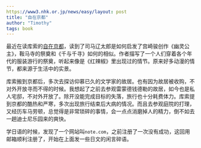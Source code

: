 ```yaml
---
https://www3.nhk.or.jp/news/easy/layout: post
title: "自在京都"
author: "Timothy"
tags: book 
---
```


最近在读库索的[自在京都](https://book.douban.com/subject/33429537/)，读到了司马辽太郎是如何启发了宫崎骏创作《幽灵公主》，鞍马寺的祭奠和《千与千寻》如何的相似。作者描写了一个人们穿着各个年代的服装游行的祭奠，听起来像是《红辣椒》里出现过的情节。原来好多动漫的情节，都来源于生活中的实景。

库索搬到京都后，多次去探访仰慕已久的文学家的故居。也有因为故居被收购，不对外开放寻而不得的时候。我想起了之前去参观雷蒙德钱德勒的故居，如今也是私人宅邸，不对外开放了。除开没能完成目标的失落，旅行也十分耗费体力。库索提到京都的酷热和严寒，多次出现旅行结束后大病的情况。而且去参观庭院的打理，又经历车马劳顿，总觉得是非常琐碎的事情，会一点点消磨掉人的精力，倒不如去一趟迪士尼乐园来的爽快。

学日语的时候，发现了一个网站叫`note.com`，之前注册了一次没有成功，这回用邮箱顺利注册了，开始在上面发一些日文的闲言碎语。
